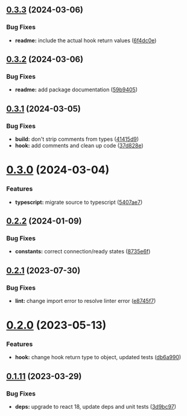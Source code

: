 ## [0.3.3](https://github.com/pearces/react-ws-hook/compare/v0.3.2...v0.3.3) (2024-03-06)


### Bug Fixes

* **readme:** include the actual hook return values ([6f4dc0e](https://github.com/pearces/react-ws-hook/commit/6f4dc0e52840c08b06621b56a7312127bab03310))

## [0.3.2](https://github.com/pearces/react-ws-hook/compare/v0.3.1...v0.3.2) (2024-03-06)


### Bug Fixes

* **readme:** add package documentation ([59b9405](https://github.com/pearces/react-ws-hook/commit/59b9405e1d350d8151ec7d11ae5f86efc419109c))

## [0.3.1](https://github.com/pearces/react-ws-hook/compare/v0.3.0...v0.3.1) (2024-03-05)


### Bug Fixes

* **build:** don't strip comments from types ([41415d9](https://github.com/pearces/react-ws-hook/commit/41415d90dca308ea54f401bcaf18dfeb4ff043bd))
* **hook:** add comments and clean up code ([37d828e](https://github.com/pearces/react-ws-hook/commit/37d828e15969194967824e846aa7e1acaeccc5c6))

# [0.3.0](https://github.com/pearces/react-ws-hook/compare/v0.2.2...v0.3.0) (2024-03-04)


### Features

* **typescript:** migrate source to typescript ([5407ae7](https://github.com/pearces/react-ws-hook/commit/5407ae7befbf5ed7e1678a32908c67e109157668))

## [0.2.2](https://github.com/pearces/react-ws-hook/compare/v0.2.1...v0.2.2) (2024-01-09)


### Bug Fixes

* **constants:** correct connection/ready states ([8735e6f](https://github.com/pearces/react-ws-hook/commit/8735e6f6c7481d2d9d424e90501362bf07cc1658))

## [0.2.1](https://github.com/pearces/react-ws-hook/compare/v0.2.0...v0.2.1) (2023-07-30)


### Bug Fixes

* **lint:** change import error to resolve linter error ([e8745f7](https://github.com/pearces/react-ws-hook/commit/e8745f7cc4f630ee09c67787632ce7f1006c9b96))

# [0.2.0](https://github.com/pearces/react-ws-hook/compare/v0.1.11...v0.2.0) (2023-05-13)


### Features

* **hook:** change hook return type to object, updated tests ([db6a990](https://github.com/pearces/react-ws-hook/commit/db6a99019973f25c5230856a59383d4719387960))

## [0.1.11](https://github.com/pearces/react-ws-hook/compare/v0.1.10...v0.1.11) (2023-03-29)


### Bug Fixes

* **deps:** upgrade to react 18, update deps and unit tests ([3d9bc97](https://github.com/pearces/react-ws-hook/commit/3d9bc97698ef2143ad4ae6b68517223b1d7621c9))
